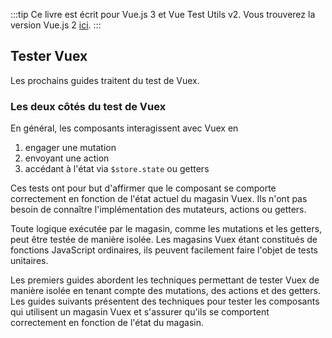 :::tip Ce livre est écrit pour Vue.js 3 et Vue Test Utils v2.
Vous trouverez la version Vue.js 2 [ici](/fr).
:::

## Tester Vuex

Les prochains guides traitent du test de Vuex.

### Les deux côtés du test de Vuex

En général, les composants interagissent avec Vuex en

1. engager une mutation
2. envoyant une action
3. accédant à l'état via `$store.state` ou getters

Ces tests ont pour but d'affirmer que le composant se comporte correctement en fonction de l'état actuel du magasin Vuex. Ils n'ont pas besoin de connaître l'implémentation des mutateurs, actions ou getters.

Toute logique exécutée par le magasin, comme les mutations et les getters, peut être testée de manière isolée. Les magasins Vuex étant constitués de fonctions JavaScript ordinaires, ils peuvent facilement faire l'objet de tests unitaires.

Les premiers guides abordent les techniques permettant de tester Vuex de manière isolée en tenant compte des mutations, des actions et des getters. Les guides suivants présentent des techniques pour tester les composants qui utilisent un magasin Vuex et s'assurer qu'ils se comportent correctement en fonction de l'état du magasin.
